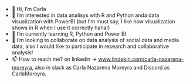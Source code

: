 - 👋 Hi, I’m Carla 
- 👀 I’m interested in data analisys with R and Python anda data visualization with PowerBI (but I'm must say, I like how visualization shows in R when I use it correctly haha!)
- 🌱 I’m currently learning R, Python and Power BI
- 💞️ I’m looking to collaborate on data analysis of social data and media data, also I would like to participate in research and collaborative analysis! 
- 📫 How to reach me? on linkedin -> www.lindekin.com/carla-nazarena-moreyra, also in slack as Carla Nazarena Moreyra and Discord as CarlaMoreyra.

<!---
carlamoreyra1987/carlamoreyra1987 is a ✨ special ✨ repository because its `README.md` (this file) appears on your GitHub profile.
You can click the Preview link to take a look at your changes.
--->

